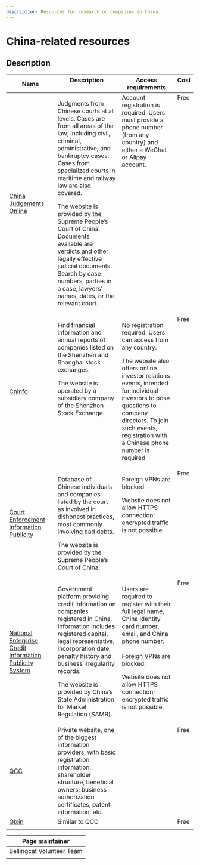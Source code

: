 ```yaml
---
description: Resources for research on companies in China.
---
```


# China-related resources

## Description

<table><thead><tr><th width="155.0938720703125">Name</th><th width="258.7720947265625" valign="top">Description</th><th width="199.1873779296875" valign="top">Access requirements</th><th valign="top">Cost</th></tr></thead><tbody><tr><td><a href="https://wenshu.court.gov.cn/">China Judgements Online</a></td><td valign="top"><p>Judgments from Chinese courts at all levels. Cases are from all areas of the law, including civil, criminal, administrative, and bankruptcy cases. Cases from specialized courts in maritime and railway law are also covered.</p><p></p><p>The website is provided by the Supreme People’s Court of China. Documents available are verdicts and other legally effective judicial documents. Search by case numbers, parties in a case, lawyers’ names, dates, or the relevant court.</p></td><td valign="top">Account registration is required. Users must provide a phone number (from any country) and either a WeChat or Alipay account.</td><td valign="top">Free</td></tr><tr><td><a href="http://www.cninfo.com.cn/new/index">Cninfo</a></td><td valign="top"><p>Find financial information and annual reports of companies listed on the Shenzhen and Shanghai stock exchanges. <br></p><p>The website is operated by a subsidiary company of the Shenzhen Stock Exchange.</p></td><td valign="top"><p>No registration required. Users can access from any country.</p><p></p><p>The website also offers online investor relations events, intended for individual investors to pose questions to company directors. To join such events, registration with a Chinese phone number is required.</p></td><td valign="top">Free</td></tr><tr><td><a href="http://zxgk.court.gov.cn/">Court Enforcement Information Publicity</a></td><td valign="top"><p>Database of Chinese individuals and companies listed by the court as involved in dishonest practices, most commonly involving bad debts.</p><p></p><p>The website is provided by the Supreme People’s Court of China.</p></td><td valign="top"><p>Foreign VPNs are blocked.</p><p></p><p>Website does not allow HTTPS connection; encrypted traffic is not possible.</p></td><td valign="top">Free</td></tr><tr><td><a href="http://www.gsxt.gov.cn/index.html">National Enterprise Credit Information Publicity System</a></td><td valign="top"><p>Government platform providing credit information on companies registered in China. Information includes registered capital, legal representative, incorporation date, penalty history and business irregularity records.</p><p></p><p>The website is provided by China’s State Administration for Market Regulation (SAMR).</p></td><td valign="top"><p>Users are required to register with their full legal name, China identity card number, email, and China phone number.<br><br>Foreign VPNs are blocked. </p><p></p><p>Website does not allow HTTPS connection; encrypted traffic is not possible.</p></td><td valign="top">Free</td></tr><tr><td><a href="https://www.qcc.com/">QCC</a></td><td valign="top">Private website, one of the biggest information providers, with basic registration information, shareholder structure, beneficial owners, business authorization certificates, patent information, etc.</td><td valign="top"></td><td valign="top">Free</td></tr><tr><td><a href="https://bellingcat.gitbook.io/toolkit/categories/companies-and-finance">Qixin</a></td><td valign="top">Similar to QCC</td><td valign="top"></td><td valign="top">Free</td></tr><tr><td></td><td valign="top"></td><td valign="top"></td><td valign="top"></td></tr></tbody></table>

| Page maintainer           |
| ------------------------- |
| Bellingcat Volunteer Team |
|                           |
